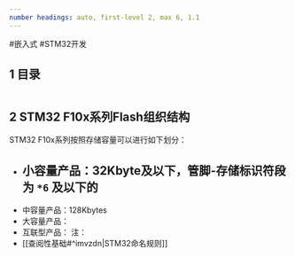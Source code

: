 ```yaml
---
number headings: auto, first-level 2, max 6, 1.1
---
```

#嵌入式 #STM32开发 

## 1 目录

```toc
```

## 2 STM32 F10x系列Flash组织结构

STM32 F10x系列按照存储容量可以进行如下划分：
- 小容量产品：32Kbyte及以下，管脚-存储标识符段为 `*6` 及以下的
	- 
- 中容量产品：128Kbytes
- 大容量产品：
- 互联型产品：
注：
- [[查阅性基础#^imvzdn|STM32命名规则]]

